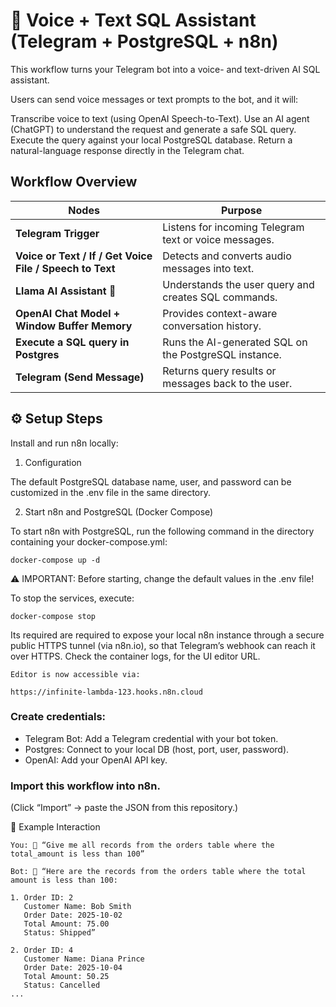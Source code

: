 # 🦙 Voice + Text SQL Assistant (Telegram + PostgreSQL + n8n)

This workflow turns your Telegram bot into a voice- and text-driven AI SQL assistant.

Users can send voice messages or text prompts to the bot, and it will:

Transcribe voice to text (using OpenAI Speech-to-Text).
Use an AI agent (ChatGPT) to understand the request and generate a safe SQL query.
Execute the query against your local PostgreSQL database.
Return a natural-language response directly in the Telegram chat.

##  Workflow Overview
| Nodes                                                    | Purpose                                               |
|----------------------------------------------------------| ----------------------------------------------------- |
| **Telegram Trigger**                                     | Listens for incoming Telegram text or voice messages. |
| **Voice or Text / If / Get Voice File / Speech to Text** | Detects and converts audio messages into text.        |
| **Llama AI Assistant 🦙**                                | Understands the user query and creates SQL commands.  |
| **OpenAI Chat Model + Window Buffer Memory**             | Provides context-aware conversation history.          |
| **Execute a SQL query in Postgres**                      | Runs the AI-generated SQL on the PostgreSQL instance. |
| **Telegram (Send Message)**                              | Returns query results or messages back to the user.   |

## ⚙️ Setup Steps

Install and run n8n locally:

1. Configuration

The default PostgreSQL database name, user, and password can be customized in the .env file in the same directory.

2. Start n8n and PostgreSQL (Docker Compose)

To start n8n with PostgreSQL, run the following command in the directory containing your docker-compose.yml:

```
docker-compose up -d
```

⚠️ IMPORTANT:
Before starting, change the default values in the .env file!

To stop the services, execute:

```
docker-compose stop
```

Its required are required to expose your local n8n instance through a secure public HTTPS tunnel (via n8n.io), 
so that Telegram’s webhook can reach it over HTTPS. Check the container logs, for the UI editor URL.

```
Editor is now accessible via:

https://infinite-lambda-123.hooks.n8n.cloud
```
### Create credentials:

- Telegram Bot: Add a Telegram credential with your bot token.
- Postgres: Connect to your local DB (host, port, user, password).
- OpenAI: Add your OpenAI API key.

### Import this workflow into n8n.
(Click “Import” → paste the JSON from this repository.)


🧠 Example Interaction
```
You: 🎤 “Give me all records from the orders table where the total_amount is less than 100”
```
```
Bot: 💬 “Here are the records from the orders table where the total amount is less than 100:

1. Order ID: 2  
   Customer Name: Bob Smith  
   Order Date: 2025-10-02  
   Total Amount: 75.00  
   Status: Shipped”
   
2. Order ID: 4  
   Customer Name: Diana Prince  
   Order Date: 2025-10-04  
   Total Amount: 50.25  
   Status: Cancelled
...
```
